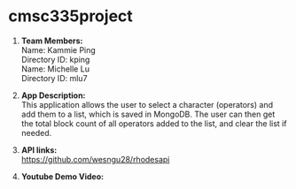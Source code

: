 # cmsc335project
1. __Team Members:__  
    Name: Kammie Ping  
    Directory ID: kping  
    Name: Michelle Lu  
    Directory ID: mlu7  

2. __App Description:__  
    This application allows the user to select a character (operators) and add them to a list, which is saved in MongoDB. The user can then get the total block count of all operators added to the list, and clear the list if needed.

3. __API links:__  
    https://github.com/wesngu28/rhodesapi

4. __Youtube Demo Video:__  